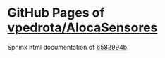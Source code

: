 GitHub Pages of [vpedrota/AlocaSensores](https://github.com/vpedrota/AlocaSensores.git)
===
Sphinx html documentation of [6582994b](https://github.com/vpedrota/AlocaSensores/tree/6582994ba51e982bf78b3bb85a782ecd181e9a5c)
